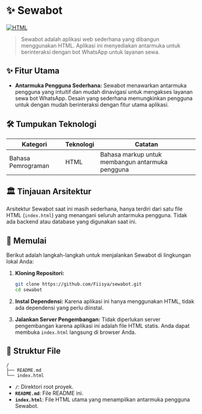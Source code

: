 # ✨ Sewabot

[![HTML](https://img.shields.io/badge/language-HTML-blue.svg)](https://www.w3.org/html/)

> Sewabot adalah aplikasi web sederhana yang dibangun menggunakan HTML.  Aplikasi ini menyediakan antarmuka untuk berinteraksi dengan bot WhatsApp untuk layanan sewa.

## ✨ Fitur Utama

* **Antarmuka Pengguna Sederhana:** Sewabot menawarkan antarmuka pengguna yang intuitif dan mudah dinavigasi untuk mengakses layanan sewa bot WhatsApp.  Desain yang sederhana memungkinkan pengguna untuk dengan mudah berinteraksi dengan fitur utama aplikasi.

## 🛠️ Tumpukan Teknologi

| Kategori        | Teknologi | Catatan                                   |
|-----------------|------------|-------------------------------------------|
| Bahasa Pemrograman | HTML       | Bahasa markup untuk membangun antarmuka pengguna |


## 🏛️ Tinjauan Arsitektur

Arsitektur Sewabot saat ini masih sederhana, hanya terdiri dari satu file HTML (`index.html`) yang menangani seluruh antarmuka pengguna.  Tidak ada backend atau database yang digunakan saat ini.

## 🚀 Memulai

Berikut adalah langkah-langkah untuk menjalankan Sewabot di lingkungan lokal Anda:

1. **Kloning Repositori:**
   ```bash
   git clone https://github.com/Fiisya/sewabot.git
   cd sewabot
   ```

2. **Instal Dependensi:**  Karena aplikasi ini hanya menggunakan HTML, tidak ada dependensi yang perlu diinstal.

3. **Jalankan Server Pengembangan:**  Tidak diperlukan server pengembangan karena aplikasi ini adalah file HTML statis.  Anda dapat membuka `index.html` langsung di browser Anda.


## 📂 Struktur File

```
/
├── README.md
└── index.html
```

* **`/`**: Direktori root proyek.
* **`README.md`**: File README ini.
* **`index.html`**: File HTML utama yang menampilkan antarmuka pengguna Sewabot.

